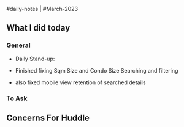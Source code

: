 #daily-notes | #March-2023

## What I did today


### General

- Daily Stand-up: 

- Finished fixing Sqm Size and Condo Size Searching and filtering
- also fixed mobile view retention of searched details


### To Ask


## Concerns For Huddle

